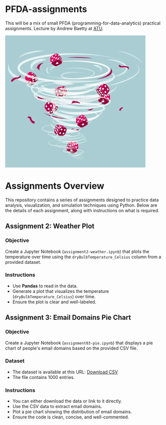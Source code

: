 # PFDA-assignments

This will be a mix of small PFDA (programming-for-data-analytics) practical assignments.
Lecture by Andrew Baetty at [ATU](https://www.atu.ie/).

![weatherisk](img/weather_risk20241214.jpg)

# Assignments Overview

This repository contains a series of assignments designed to practice data analysis, visualization, and simulation techniques using Python. Below are the details of each assignment, along with instructions on what is required.

## Assignment 2: Weather Plot

### Objective
Create a Jupyter Notebook (`assignment2-weather.ipynb`) that plots the temperature over time using the `dryBulbTemperature_Celsius` column from a provided dataset.

### Instructions
- Use **Pandas** to read in the data.
- Generate a plot that visualizes the temperature (`dryBulbTemperature_Celsius`) over time.
- Ensure the plot is clear and well-labeled.

## Assignment 3: Email Domains Pie Chart

### Objective
Create a Jupyter Notebook (`assignment03-pie.ipynb`) that displays a pie chart of people's email domains based on the provided CSV file.

### Dataset
- The dataset is available at this URL:
  [Download CSV](https://drive.google.com/uc?id=1AWPf-pJodJKeHsARQK_RHiNsE8fjPCVK&export=download)
- The file contains 1000 entries.

### Instructions
- You can either download the data or link to it directly.
- Use the CSV data to extract email domains.
- Plot a pie chart showing the distribution of email domains.
- Ensure the code is clean, concise, and well-commented.
